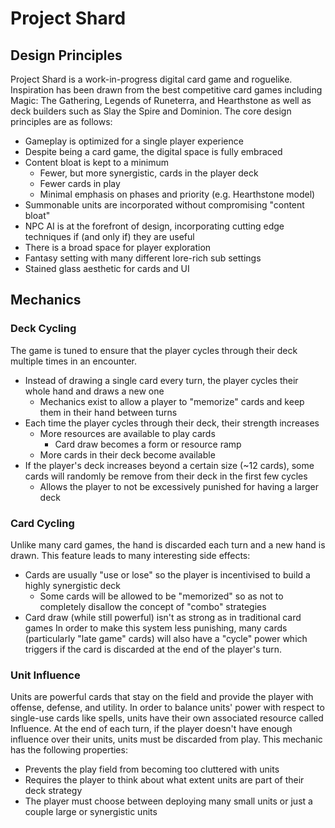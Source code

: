 # Project Shard
## Design Principles
Project Shard is a work-in-progress digital card game and roguelike. Inspiration has been drawn from the best competitive card games including Magic: The Gathering, Legends of Runeterra, and Hearthstone as well as deck builders such as Slay the Spire and Dominion. The core design principles are as follows:
- Gameplay is optimized for a single player experience
- Despite being a card game, the digital space is fully embraced
- Content bloat is kept to a minimum
  - Fewer, but more synergistic, cards in the player deck
  - Fewer cards in play
  - Minimal emphasis on phases and priority (e.g. Hearthstone model)
- Summonable units are incorporated without compromising "content bloat"
- NPC AI is at the forefront of design, incorporating cutting edge techniques if (and only if) they are useful
- There is a broad space for player exploration
- Fantasy setting with many different lore-rich sub settings
- Stained glass aesthetic for cards and UI

## Mechanics

### Deck Cycling
The game is tuned to ensure that the player cycles through their deck multiple times in an encounter. 
- Instead of drawing a single card every turn, the player cycles their whole hand and draws a new one
  - Mechanics exist to allow a player to "memorize" cards and keep them in their hand between turns
- Each time the player cycles through their deck, their strength increases
  - More resources are available to play cards
    - Card draw becomes a form or resource ramp
  - More cards in their deck become available
- If the player's deck increases beyond a certain size (~12 cards), some cards will randomly be remove from their deck in the first few cycles
  - Allows the player to not be excessively punished for having a larger deck
  
### Card Cycling
Unlike many card games, the hand is discarded each turn and a new hand is drawn. This feature leads to many interesting side effects:
- Cards are usually "use or lose" so the player is incentivised to build a highly synergistic deck
  - Some cards will be allowed to be "memorized" so as not to completely disallow the concept of "combo" strategies
- Card draw (while still powerful) isn't as strong as in traditional card games
In order to make this system less punishing, many cards (particularly "late game" cards) will also have a "cycle" power which triggers if the card is discarded at the end of the player's turn. 

### Unit Influence
Units are powerful cards that stay on the field and provide the player with offense, defense, and utility. In order to balance units' power with respect to single-use cards like spells, units have their own associated resource called Influence. At the end of each turn, if the player doesn't have enough influence over their units, units must be discarded from play. This mechanic has the following properties:
- Prevents the play field from becoming too cluttered with units
- Requires the player to think about what extent units are part of their deck strategy
- The player must choose between deploying many small units or just a couple large or synergistic units
